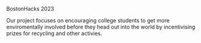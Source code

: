 BostonHacks 2023

Our project focuses on encouraging college students to get more enviromentally 
involved before they head out into the world by incentivising prizes for recycling and other activies.
